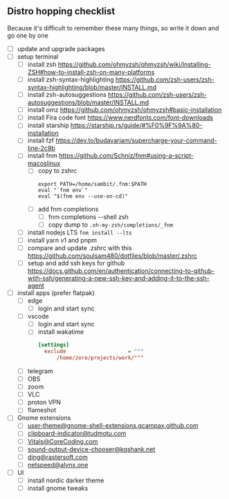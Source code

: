 ## Distro hopping checklist

Because it's difficult to remember these many things, so write it down and go one by one

- [ ] update and upgrade packages
- [ ] setup terminal
  - [ ] install zsh https://github.com/ohmyzsh/ohmyzsh/wiki/Installing-ZSH#how-to-install-zsh-on-many-platforms
  - [ ] install zsh-syntax-highlighting https://github.com/zsh-users/zsh-syntax-highlighting/blob/master/INSTALL.md
  - [ ] install zsh-autosuggestions https://github.com/zsh-users/zsh-autosuggestions/blob/master/INSTALL.md
  - [ ] install omz https://github.com/ohmyzsh/ohmyzsh#basic-installation
  - [ ] install Fira code font https://www.nerdfonts.com/font-downloads
  - [ ] install starship https://starship.rs/guide/#%F0%9F%9A%80-installation
  - [ ] install fzf https://dev.to/budavariam/supercharge-your-command-line-2c9b
  - [ ] install fnm https://github.com/Schniz/fnm#using-a-script-macoslinux
    - [ ] copy to zshrc 
        ```
        export PATH=/home/sambit/.fnm:$PATH
        eval "`fnm env`"
        eval "$(fnm env --use-on-cd)"
        ```
    - [ ] add fnm completions
      - [ ] fnm completions --shell zsh
      - [ ] copy dump to `.oh-my-zsh/completions/_fnm`
  - [ ] install nodejs LTS `fnm install --lts`
  - [ ] install yarn v1 and pnpm
  - [ ] compare and update .zshrc with this https://github.com/soulsam480/dotfiles/blob/master/.zshrc
  - [ ] setup and add ssh keys for github https://docs.github.com/en/authentication/connecting-to-github-with-ssh/generating-a-new-ssh-key-and-adding-it-to-the-ssh-agent
- [ ] install apps (prefer flatpak)
  - [ ] edge
    - [ ] login and start sync
  - [ ] vscode
    - [ ] login and start sync
    - [ ] install wakatime
      ```cfg
      [settings]
        exclude                    = """
            /home/zoro/projects/work/"""
      ```
  - [ ] telegram
  - [ ] OBS
  - [ ] zoom
  - [ ] VLC
  - [ ] proton VPN
  - [ ] flameshot
- [ ] Gnome extensions
    - [ ] user-theme@gnome-shell-extensions.gcampax.github.com
    - [ ] clipboard-indicator@tudmotu.com
    - [ ] Vitals@CoreCoding.com
    - [ ] sound-output-device-chooser@kgshank.net
    - [ ] ding@rastersoft.com
    - [ ] netspeed@alynx.one
- [ ] UI
  - [ ] install nordic darker theme
  - [ ] install gnome tweaks